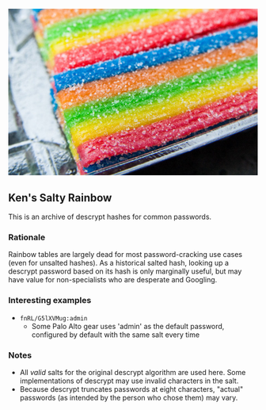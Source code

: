 
![Rainbow candy coated with sugar](/img/kens-salty-rainbow.jpg)

## Ken's Salty Rainbow ##

This is an archive of descrypt hashes for common passwords.

### Rationale ###
Rainbow tables are largely dead for most password-cracking use cases (even for unsalted hashes). As a historical salted hash, looking up a descrypt password based on its hash is only marginally useful, but may have value for non-specialists who are desperate and Googling.

### Interesting examples ###
* `fnRL/G5lXVMug:admin`
  * Some Palo Alto gear uses 'admin' as the default password, configured by default with the same salt every time

### Notes ###
* All *valid* salts for the original descrypt algorithm are used here. Some implementations of descrypt may use invalid characters in the salt.
* Because descrypt truncates passwords at eight characters, "actual" passwords (as intended by the person who chose them) may vary.

